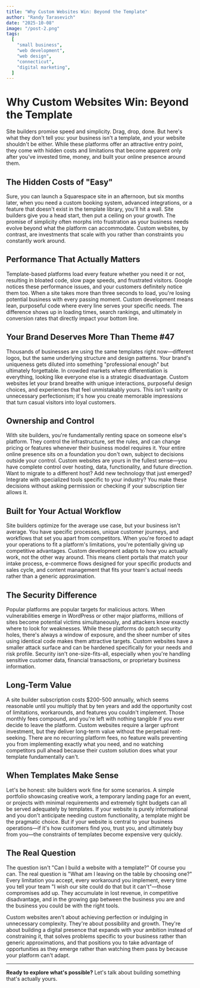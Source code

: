 ```yaml
---
title: "Why Custom Websites Win: Beyond the Template"
author: "Randy Tarasevich"
date: "2025-10-08"
image: "/post-2.png"
tags:
  [
    "small business",
    "web development",
    "web design",
    "connecticut",
    "digital marketing",
  ]
---
```


# Why Custom Websites Win: Beyond the Template

Site builders promise speed and simplicity. Drag, drop, done. But here's what they don't tell you: your business isn't a template, and your website shouldn't be either. While these platforms offer an attractive entry point, they come with hidden costs and limitations that become apparent only after you've invested time, money, and built your online presence around them.

## The Hidden Costs of "Easy"

Sure, you can launch a Squarespace site in an afternoon, but six months later, when you need a custom booking system, advanced integrations, or a feature that doesn't exist in the template library, you'll hit a wall. Site builders give you a head start, then put a ceiling on your growth. The promise of simplicity often morphs into frustration as your business needs evolve beyond what the platform can accommodate. Custom websites, by contrast, are investments that scale with you rather than constraints you constantly work around.

## Performance That Actually Matters

Template-based platforms load every feature whether you need it or not, resulting in bloated code, slow page speeds, and frustrated visitors. Google notices these performance issues, and your customers definitely notice them too. When a site takes more than three seconds to load, you're losing potential business with every passing moment. Custom development means lean, purposeful code where every line serves your specific needs. The difference shows up in loading times, search rankings, and ultimately in conversion rates that directly impact your bottom line.

## Your Brand Deserves More Than Theme #47

Thousands of businesses are using the same templates right now—different logos, but the same underlying structure and design patterns. Your brand's uniqueness gets diluted into something "professional enough" but ultimately forgettable. In crowded markets where differentiation is everything, looking like everyone else is a strategic disadvantage. Custom websites let your brand breathe with unique interactions, purposeful design choices, and experiences that feel unmistakably yours. This isn't vanity or unnecessary perfectionism; it's how you create memorable impressions that turn casual visitors into loyal customers.

## Ownership and Control

With site builders, you're fundamentally renting space on someone else's platform. They control the infrastructure, set the rules, and can change pricing or features whenever their business model requires it. Your entire online presence sits on a foundation you don't own, subject to decisions outside your control. Custom websites are yours in the fullest sense—you have complete control over hosting, data, functionality, and future direction. Want to migrate to a different host? Add new technology that just emerged? Integrate with specialized tools specific to your industry? You make these decisions without asking permission or checking if your subscription tier allows it.

## Built for Your Actual Workflow

Site builders optimize for the average use case, but your business isn't average. You have specific processes, unique customer journeys, and workflows that set you apart from competitors. When you're forced to adapt your operations to fit a platform's limitations, you're potentially giving up competitive advantages. Custom development adapts to how you actually work, not the other way around. This means client portals that match your intake process, e-commerce flows designed for your specific products and sales cycle, and content management that fits your team's actual needs rather than a generic approximation.

## The Security Difference

Popular platforms are popular targets for malicious actors. When vulnerabilities emerge in WordPress or other major platforms, millions of sites become potential victims simultaneously, and attackers know exactly where to look for weaknesses. While these platforms do patch security holes, there's always a window of exposure, and the sheer number of sites using identical code makes them attractive targets. Custom websites have a smaller attack surface and can be hardened specifically for your needs and risk profile. Security isn't one-size-fits-all, especially when you're handling sensitive customer data, financial transactions, or proprietary business information.

## Long-Term Value

A site builder subscription costs $200-500 annually, which seems reasonable until you multiply that by ten years and add the opportunity cost of limitations, workarounds, and features you couldn't implement. Those monthly fees compound, and you're left with nothing tangible if you ever decide to leave the platform. Custom websites require a larger upfront investment, but they deliver long-term value without the perpetual rent-seeking. There are no recurring platform fees, no feature walls preventing you from implementing exactly what you need, and no watching competitors pull ahead because their custom solution does what your template fundamentally can't.

## When Templates Make Sense

Let's be honest: site builders work fine for some scenarios. A simple portfolio showcasing creative work, a temporary landing page for an event, or projects with minimal requirements and extremely tight budgets can all be served adequately by templates. If your website is purely informational and you don't anticipate needing custom functionality, a template might be the pragmatic choice. But if your website is central to your business operations—if it's how customers find you, trust you, and ultimately buy from you—the constraints of templates become expensive very quickly.

## The Real Question

The question isn't "Can I build a website with a template?" Of course you can. The real question is "What am I leaving on the table by choosing one?" Every limitation you accept, every workaround you implement, every time you tell your team "I wish our site could do that but it can't"—those compromises add up. They accumulate in lost revenue, in competitive disadvantage, and in the growing gap between the business you are and the business you could be with the right tools.

Custom websites aren't about achieving perfection or indulging in unnecessary complexity. They're about possibility and growth. They're about building a digital presence that expands with your ambition instead of constraining it, that solves problems specific to your business rather than generic approximations, and that positions you to take advantage of opportunities as they emerge rather than watching them pass by because your platform can't adapt.

---

**Ready to explore what's possible?** Let's talk about building something that's actually yours.
